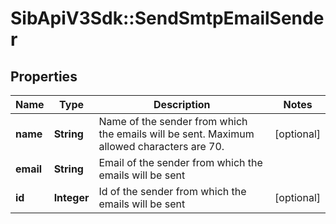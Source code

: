 # SibApiV3Sdk::SendSmtpEmailSender

## Properties
Name | Type | Description | Notes
------------ | ------------- | ------------- | -------------
**name** | **String** | Name of the sender from which the emails will be sent. Maximum allowed characters are 70. | [optional] 
**email** | **String** | Email of the sender from which the emails will be sent | 
**id** | **Integer** | Id of the sender from which the emails will be sent | [optional] 


